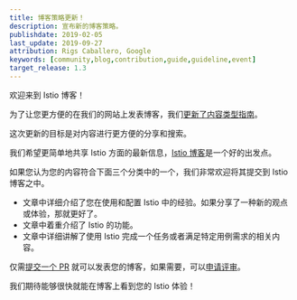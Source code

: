 ```yaml
---
title: 博客策略更新！
description: 宣布新的博客策略。
publishdate: 2019-02-05
last_update: 2019-09-27
attribution: Rigs Caballero, Google
keywords: [community,blog,contribution,guide,guideline,event]
target_release: 1.3
---
```


欢迎来到 Istio 博客！

为了让您更方便的在我们的网站上发表博客，我们[更新了内容类型指南](/zh/docs/releases/contribute/add-content/#content-types)。

这次更新的目标是对内容进行更方便的分享和搜索。

我们希望更简单地共享 Istio 方面的最新信息，[Istio 博客](/zh/blog)是一个好的出发点。

如果您认为您的内容符合下面三个分类中的一个，我们非常欢迎将其提交到 Istio 博客之中。

-  文章中详细介绍了您在使用和配置 Istio 中的经验。如果分享了一种新的观点或体验，那就更好了。
-  文章中着重介绍了 Istio 的功能。
-  文章中详细讲解了使用 Istio 完成一个任务或者满足特定用例需求的相关内容。

仅需[提交一个 PR](/zh/docs/releases/contribute/github/) 就可以发表您的博客，如果需要，可以[申请评审](/zh/docs/releases/contribute/review)。

我们期待能够很快就能在博客上看到您的 Istio 体验！
